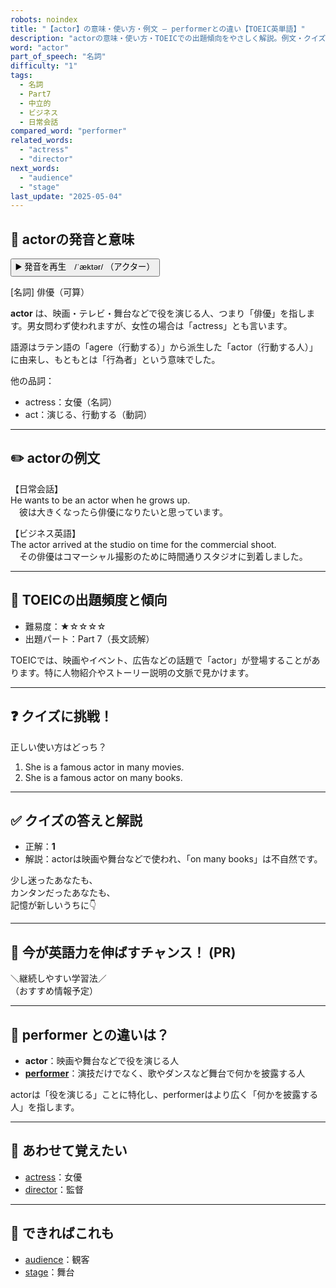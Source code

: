 ```yaml
---
robots: noindex
title: "【actor】の意味・使い方・例文 ― performerとの違い【TOEIC英単語】"
description: "actorの意味・使い方・TOEICでの出題傾向をやさしく解説。例文・クイズ付きでperformerとの違いもわかりやすく学べます。"
word: "actor"
part_of_speech: "名詞"
difficulty: "1"
tags:
  - 名詞
  - Part7
  - 中立的
  - ビジネス
  - 日常会話
compared_word: "performer"
related_words:
  - "actress"
  - "director"
next_words:
  - "audience"
  - "stage"
last_update: "2025-05-04"
---
```


## 🔰 actorの発音と意味

<button class="play-audio" onclick="playTTS('actor')">
  <span class="play-audio-main">
    ▶️ 発音を再生　/ˈæktər/
  </span>
  <span class="play-audio-sub">
    （アクター）
  </span>
</button>

[名詞] 俳優（可算）

**actor** は、映画・テレビ・舞台などで役を演じる人、つまり「俳優」を指します。男女問わず使われますが、女性の場合は「actress」とも言います。

語源はラテン語の「agere（行動する）」から派生した「actor（行動する人）」に由来し、もともとは「行為者」という意味でした。

他の品詞：  
- actress：女優（名詞）
- act：演じる、行動する（動詞）

---

## ✏️ actorの例文

【日常会話】  
He wants to be an actor when he grows up.  
　彼は大きくなったら俳優になりたいと思っています。

【ビジネス英語】  
The actor arrived at the studio on time for the commercial shoot.  
　その俳優はコマーシャル撮影のために時間通りスタジオに到着しました。

---

## 🎯 TOEICの出題頻度と傾向

- 難易度：★☆☆☆☆
- 出題パート：Part 7（長文読解）

TOEICでは、映画やイベント、広告などの話題で「actor」が登場することがあります。特に人物紹介やストーリー説明の文脈で見かけます。

---

## ❓ クイズに挑戦！

正しい使い方はどっち？

1. She is a famous actor in many movies.  
2. She is a famous actor on many books.

---

## ✅ クイズの答えと解説

- 正解：**1**
- 解説：actorは映画や舞台などで使われ、「on many books」は不自然です。

少し迷ったあなたも、  
カンタンだったあなたも、  
記憶が新しいうちに👇️

---

## 🚀 今が英語力を伸ばすチャンス！ (PR)

<div class="info-center">
＼継続しやすい学習法／<br>  
（おすすめ情報予定）
</div>

---

## 🤔  performer との違いは？

- **actor**：映画や舞台などで役を演じる人
- **[performer](/word/performer)**：演技だけでなく、歌やダンスなど舞台で何かを披露する人

actorは「役を演じる」ことに特化し、performerはより広く「何かを披露する人」を指します。

---

## 🧩 あわせて覚えたい

- [actress](/word/actress)：女優
- [director](/word/director)：監督

---

## 📖 できればこれも

- [audience](/word/audience)：観客
- [stage](/word/stage)：舞台

<!-- cvid: aid45_bid09 -->
